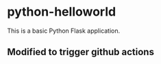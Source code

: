 # python-helloworld

This is a basic Python Flask application.

## Modified to trigger github actions
